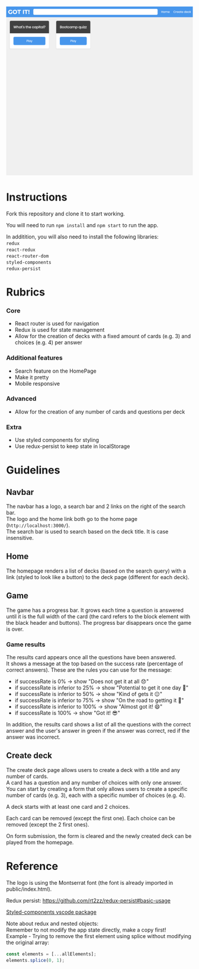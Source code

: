 ![preview](screenshots/initial.png)

# Instructions

Fork this repository and clone it to start working.

You will need to run `npm install` and `npm start` to run the app.

In additition, you will also need to install the following libraries:  
`redux`  
`react-redux`  
`react-router-dom`  
`styled-components`  
`redux-persist`

# Rubrics

### Core

- React router is used for navigation
- Redux is used for state management
- Allow for the creation of decks with a fixed amount of cards (e.g. 3) and choices (e.g. 4) per answer

### Additional features

- Search feature on the HomePage
- Make it pretty
- Mobile responsive

### Advanced

- Allow for the creation of any number of cards and questions per deck

### Extra

- Use styled components for styling
- Use redux-persist to keep state in localStorage

# Guidelines

## Navbar

The navbar has a logo, a search bar and 2 links on the right of the search bar.  
The logo and the home link both go to the home page (`http://localhost:3000/`).  
The search bar is used to search based on the deck title. It is case insensitive.

## Home

The homepage renders a list of decks (based on the search query) with a link (styled to look like a button) to the deck page (different for each deck).

## Game

The game has a progress bar. It grows each time a question is answered until it is the full width of the card (the card refers to the block element with the black header and buttons).
The progress bar disappears once the game is over.

### Game results

The results card appears once all the questions have been answered.  
It shows a message at the top based on the success rate (percentage of correct answers).
These are the rules you can use for the message:

- if successRate is 0% -> show "Does not get it at all 😞"
- if successRate is inferior to 25% -> show "Potential to get it one day 🤔"
- if successRate is inferior to 50% -> show "Kind of gets it 😐"
- if successRate is inferior to 75% -> show "On the road to getting it 🙂"
- if successRate is inferior to 100% -> show "Almost got it! 😄"
- if successRate is 100% -> show "Got it! 😎"

In addition, the results card shows a list of all the questions with the correct answer and the user's answer in <span style="green">green</span> if the answer was correct, <span style="green">red</span> if the answer was incorrect.

## Create deck

The create deck page allows users to create a deck with a title and any number of cards.  
A card has a question and any number of choices with only one answer.  
You can start by creating a form that only allows users to create a specific number of cards (e.g. 3), each with a specific number of choices (e.g. 4).

A deck starts with at least one card and 2 choices.

Each card can be removed (except the first one). Each choice can be removed (except the 2 first ones).

On form submission, the form is cleared and the newly created deck can be played from the homepage.

# Reference

The logo is using the Montserrat font (the font is already imported in public/index.html).

Redux persist: https://github.com/rt2zz/redux-persist#basic-usage

[Styled-components vscode package](https://marketplace.visualstudio.com/items?itemName=jpoissonnier.vscode-styled-components)

Note about redux and nested objects:  
Remember to not modify the app state directly, make a copy first!  
Example - Trying to remove the first element using splice without modifying the original array:

```js
const elements = [...allElements];
elements.splice(0, 1);
```
